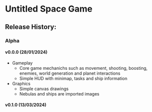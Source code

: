 # Untitled Space Game
## Release History:
### Alpha
#### v0.0.0 (28/01/2024)  
- Gameplay  
  * Core game mechanichs such as movement, shooting, boosting, enemies, world generation and planet interactions  
  * Simple HUD with minimap, tasks and ship information  
- Graphics  
  * Simple canvas drawings  
  * Nebulas and ships are imported images  
  
#### v0.1.0 (13/03/2024)  
